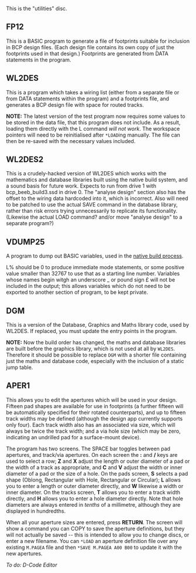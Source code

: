 This is the "utilities" disc.

## FP12 ##

This is a BASIC program to generate a file of footprints suitable for inclusion in BCP design files.  (Each design file contains its own copy of just the
footprints used in that design.)  Footprints are generated from DATA statements in the program.



## WL2DES ##

This is a program which takes a wiring list  (either from a separate file or from DATA statements within the program)  and a footprints file, and generates
a BCP design file with space for routed tracks.

**NOTE:** The latest version of the test program now requires some values to be stored in the data file, that this program does not include.  As a result,
loading them directly with the L command _will not work_.  The workspace pointers will need to be reinitialised after `*LOAD`ing manually.  The file can then be
re-saved with the necessary values included.

## WL2DES2 ##

This is a crudely-hacked version of WL2DES which works with the mathematics and database libraries built using the native build system, and a sound basis for future work.  Expects to run from drive 1 with bcp_beeb_build3.ssd in drive 0.  The "analyse design" section also has the offset to the wiring data hardcoded into it, which is incorrect.  Also will need to be patched to use the actual SAVE command in the database library, rather than risk errors trying unnecessarily to replicate its functionality.  (Likewise the actual LOAD command?  and/or move "analyse design" to a separate program?)

## VDUMP25 ##

A program to dump out BASIC variables, used in the [native build process](https://github.com/JulieMontoya/BCP_design/wiki/The-BBC-Native-Build-Process).

L% should be 0 to produce immediate mode statements, or some positive value smaller than 32767 to use that as a starting line number.  Variables whose names begin witgh an underscore _ or pound sign £ will not be included in the output; this allows variables which do not need to be exported to another section of program,  to be kept private. 

## DGM ##

This is a version of the Database, Graphics and Maths library code, used by WL2DES.  If replaced, you must update the entry points in the program.

**NOTE:** Now the build order has changed, the maths and database libraries are built before the graphics library, which is not used at all by `WL2DES`.
Therefore it should be possible to replace `DGM` with a shorter file containing just the maths and database code, especially with the inclusion of a static jump table.

## APER1 ##

This allows you to edit the apertures which will be used in your design.  Fifteen pad shapes are available for use in footprints  (a further fifteen will be automatically specified for their rotated counterparts),  and up to fifteen track widths may be defined  (although the design app currently supports only four).  Each track width also has an associated via size, which will always be twice the track width; and a via hole size  (which may be zero, indicating an undrilled pad for a surface-mount device).

The program has two screens.  The SPACE bar toggles between pad apertures, and track/via apertures.  On each screen the **:** and **/** keys are used to select a row; **Z** and **X** adjust the length or outer diameter of a pad or the width of a track as appropriate, and **C** and **V** adjust the width or inner diameter of a pad or the size of a hole.  On the pads screen, **S** selects a pad shape  (Oblong, Rectangular with Hole, Rectangular or Circular);  **L** allows you to enter a length or outer diameter directly, and **W** likewise a width or inner diameter.  On the tracks screen, **T** allows you to enter a track width directly, and **H** allows you to enter a hole diameter directly.  Note that hole diameters are always entered in _tenths_ of a millimetre, although they are displayed in hundredths.

When all your aperture sizes are entered, press **RETURN**.  The screen will show a command you can COPY to save the aperture definitions, but they will not actually be saved -- this is intended to allow you to change discs, or enter a new filename.  You can `*LOAD` an aperture definition file over any existing `M.PAGEA` file and then `*SAVE M.PAGEA A00 B00` to update it with the new apertures.

_To do:  D-Code Editor_
